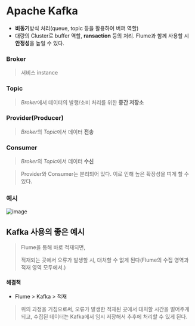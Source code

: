 # Apache Kafka
- **비동기**방식 처리(queue, topic 등을 활용하여 버퍼 역할)
- 대량의 Cluster로 buffer 역할, **ransaction** 등의 처리. Flume과 함께 사용할 시 **안정성**을 높일 수 있다.

### Broker
> 서비스 instance
### Topic
> *Broker*에서 데이터의 발행/소비 처리를 위한 **중간 저장소**
### Provider(Producer)
> *Broker*의 *Topic*에서 데이터 **전송**
### Consumer
> *Broker*의 *Topic*에서 데이터 **수신**

> Provider와 Consumer는 분리되어 있다. 이로 인해 높은 확장성을 띠게 할 수 있다.


### 예시

![image](https://user-images.githubusercontent.com/43158502/127336212-d9101c1f-2dbb-4e2b-a08c-2571e8bf63b1.png)

## Kafka 사용의 좋은 예시

> Flume을 통해 바로 적재되면, 
> 
> 적재되는 곳에서 오류가 발생할 시, 대처할 수 없게 된다(Flume의 수집 영역과 적재 영역 모두에서.)

#### 해결책
- Flume > Kafka > 적재 

> 위의 과정을 거침으로써, 오류가 발생한 적재된 곳에서 대처할 시간을 벌어주게 되고, 수집된 데이터는 Kafka에서 임시 저장해서 추후에 처리할 수 있게 된다.

